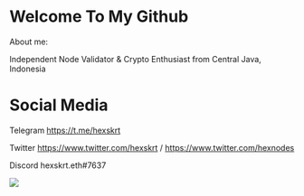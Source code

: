 # Welcome To My Github
About me:

Independent Node Validator & Crypto Enthusiast from Central Java, Indonesia

# Social Media

Telegram  https://t.me/hexskrt

Twitter   https://www.twitter.com/hexskrt / https://www.twitter.com/hexnodes

Discord   hexskrt.eth#7637

<div align="center">
  <div style="display: flex; align-items: flex-start;">
<br />
    <img align="top" src="https://github-readme-streak-stats.herokuapp.com/?user=hexskrt&theme=nightowl&date_format=M%20j%5B%2C%20Y%5D"/>
<br />
  </div>
</div>
